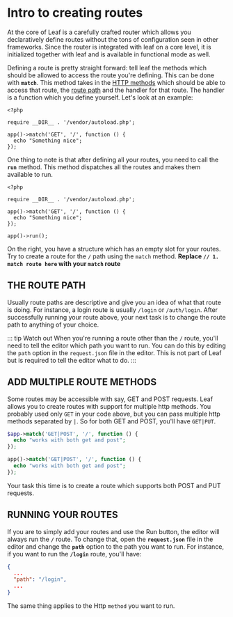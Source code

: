 # Intro to creating routes

At the core of Leaf is a carefully crafted router which allows you declaratively define routes without the tons of configuration seen in other frameworks. Since the router is integrated with leaf on a core level, it is initialized together with leaf and is available in functional mode as well.

Defining a route is pretty straight forward: tell leaf the methods which should be allowed to access the route you're defining. This can be done with **`match`**. This method takes in the [HTTP methods](https://restfulapi.net/http-methods/) which should be able to access that route, the [route path](https://www.toolsqa.com/rest-assured/rest-routes/) and the handler for that route. The handler is a function which you define yourself. Let's look at an example:

```php{5-7}
<?php

require __DIR__ . '/vendor/autoload.php';

app()->match('GET', '/', function () {
  echo "Something nice";
});
```

One thing to note is that after defining all your routes, you need to call the **`run`** method. This method dispatches all the routes and makes them available to run.

```php{5-7}
<?php

require __DIR__ . '/vendor/autoload.php';

app()->match('GET', '/', function () {
  echo "Something nice";
});

app()->run();
```

On the right, you have a structure which has an empty slot for your routes. Try to create a route for the `/` path using the `match` method. **Replace `// 1. match route here` with your `match` route**

## THE ROUTE PATH

Usually route paths are descriptive and give you an idea of what that route is doing. For instance, a login route is usually `/login` or `/auth/login`. After successfully running your route above, your next task is to change the route path to anything of your choice.

::: tip Watch out
When you're running a route other than the `/` route, you'll need to tell the editor which path you want to run. You can do this by editing the `path` option in the `request.json` file in the editor. This is not part of Leaf but is required to tell the editor what to do.
:::

## ADD MULTIPLE ROUTE METHODS

Some routes may be accessible with say, GET and POST requests. Leaf allows you to create routes with support for multiple http methods. You probably used only `GET` in your code above, but you can pass multiple http methods separated by `|`. So for both GET and POST, you'll have `GET|PUT`.

<div class="class-mode">

```php
$app->match('GET|POST', '/', function () {
  echo "works with both get and post";
});
```

</div>
<div class="functional-mode">

```php
app()->match('GET|POST', '/', function () {
  echo "works with both get and post";
});
```

</div>

Your task this time is to create a route which supports both POST and PUT requests.

## RUNNING YOUR ROUTES

If you are to simply add your routes and use the Run button, the editor will always run the **`/`** route. To change that, open the **`request.json`** file in the editor and change the **`path`** option to the path you want to run. For instance, if you want to run the **`/login`** route, you'll have:

```json
{
  ...
  "path": "/login",
  ...
}
```

The same thing applies to the Http `method` you want to run.
